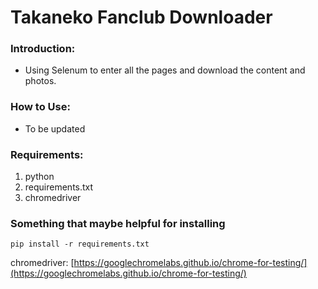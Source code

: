 # Takaneko Fanclub Downloader

### Introduction:

* Using Selenum to enter all the pages and download the content and photos.

### How to Use:

* To be updated

### Requirements:

1. python
2. requirements.txt
3. chromedriver

### Something that maybe helpful for installing

```
pip install -r requirements.txt
```

chromedriver: [https://googlechromelabs.github.io/chrome-for-testing/](https://googlechromelabs.github.io/chrome-for-testing/)
